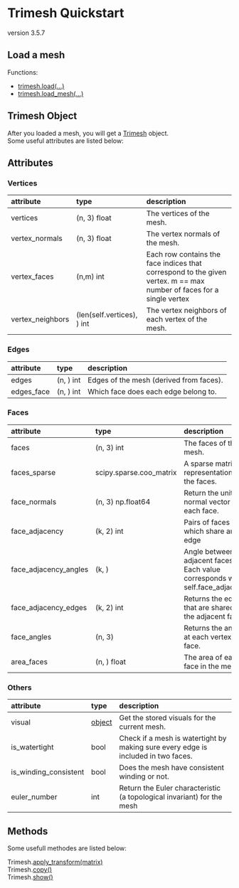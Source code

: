 
# Trimesh Quickstart
version 3.5.7 

## Load a mesh

Functions:  
+ [trimesh.load(...)](https://trimsh.org/trimesh.html?highlight=load#trimesh.load)
+ [trimesh.load_mesh(...)](https://trimsh.org/trimesh.html?highlight=load#trimesh.load_mesh)


## Trimesh Object
After you loaded a mesh, you will get a [Trimesh]( https://trimsh.org/trimesh.html#trimesh.Trimesh ) object.  
Some useful attributes are listed below:  

## Attributes

### Vertices
| attribute     | type | description   |
|:------------- |:-------------|:-------------|  
| vertices | (n, 3) float | The vertices of the mesh. | 
| vertex_normals | (n, 3) float | The vertex normals of the mesh. |
| vertex_faces | (n,m) int | Each row contains the face indices that correspond to the given vertex. m == max number of faces for a single vertex |
| vertex_neighbors | (len(self.vertices), ) int |  The vertex neighbors of each vertex of the mesh. |

### Edges
| attribute     | type | description   |
|:------------- |:-------------|:-------------|  
| edges | (n, ) int  | Edges of the mesh (derived from faces). |
| edges_face | (n, ) int | Which face does each edge belong to.|

### Faces
| attribute     | type | description   |
|:------------- |:-------------|:-------------|  
| faces | (n, 3) int | The faces of the mesh. |
| faces_sparse | scipy.sparse.coo_matrix  | A sparse matrix representation of the faces. |
| face_normals | (n, 3) np.float64 | Return the unit normal vector for each face. |
| face_adjacency | (k, 2) int | Pairs of faces which share an edge |
| face_adjacency_angles| (k, ) | Angle between adjacent faces Each value corresponds with self.face_adjacency |
| face_adjacency_edges | (k, 2) int | Returns the edges that are shared by the adjacent faces. | 
| face_angles | (n, 3) | Returns the angle at each vertex of a face. |
| area_faces  | (n, ) float | The area of each face in the mesh. | 

### Others
| attribute     | type | description   |
|:------------- |:-------------|:-------------|  
| visual | [object]( https://trimsh.org/trimesh.html#trimesh.Trimesh.visual ) | Get the stored visuals for the current mesh.|
| is_watertight | bool | Check if a mesh is watertight by making sure every edge is included in two faces. |
| is_winding_consistent | bool | Does the mesh have consistent winding or not. |
| euler_number | int | Return the Euler characteristic (a topological invariant) for the mesh |

## Methods
Some usefull methodes are listed below:  

Trimesh.[apply_transform(matrix)](  https://trimsh.org/trimesh.html#trimesh.Trimesh.apply_transform  )  
Trimesh.[copy()](  https://trimsh.org/trimesh.html#trimesh.Trimesh.copy  )  
Trimesh.[show()](  https://trimsh.org/trimesh.html#trimesh.Trimesh.show  )  














